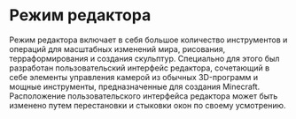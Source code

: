 # Режим редактора

Режим редактора включает в себя большое количество инструментов и операций для масштабных изменений мира, рисования, терраформирования и создания скульптур. Специально для этого был разработан пользовательский интерфейс редактора, сочетающий в себе элементы управления камерой из обычных 3D-программ и мощные инструменты, предназначенные для создания Minecraft. Расположение пользовательского интерфейса редактора может быть изменено путем перестановки и стыковки окон по своему усмотрению.

